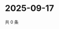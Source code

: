 # 2025-09-17

共 0 条

<!-- BEGIN ZHIHUQUESTIONS -->
<!-- 最后更新时间 Wed Sep 17 2025 20:21:54 GMT+0800 (China Standard Time) -->

<!-- END ZHIHUQUESTIONS -->
